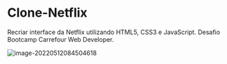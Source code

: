 # Clone-Netflix
Recriar interface da Netflix utilizando HTML5, CSS3 e JavaScript. Desafio Bootcamp Carrefour Web Developer.



![image-20220512084504618](C:\Users\55119\AppData\Roaming\Typora\typora-user-images\image-20220512084504618.png)
